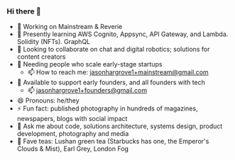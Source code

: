 ### Hi there 👋

- 🔭 Working on Mainstream & Reverie
- 🌱 Presently learning AWS Cognito, Appsync, API Gateway, and Lambda. Solidity (NFTs). GraphQL
- 👯 Looking to collaborate on chat and digital robotics; solutions for content creators
- 🤔 Needing people who scale early-stage startups
  - 📫 How to reach me: <jasonhargrove1+mainstream@gmail.com>
- 🤔 Available to support early founders, and all founders with tech
  - 📫 <jasonhargrove1+founders@gmail.com>
- 😄 Pronouns: he/they
- ⚡ Fun fact: published photography in hundreds of magazines, newspapers, blogs with social impact
- 💬 Ask me about code, solutions architecture, systems design, product development, photography and media
- 🍵 Fave teas: Lushan green tea (Starbucks has one, the Emperor's Clouds & Mist), Earl Grey, London Fog
